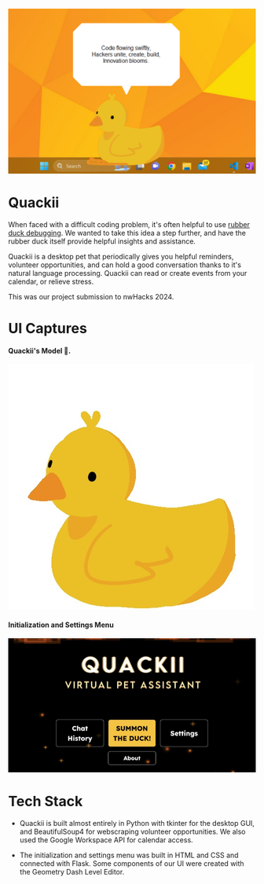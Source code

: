 ![Quackii](./Assets/quackii.png)

# Quackii
When faced with a difficult coding problem, it's often helpful to use [rubber duck debugging](https://en.wikipedia.org/wiki/Rubber_duck_debugging). We wanted to take this idea a step further, and have the rubber duck itself provide helpful insights and assistance. 

Quackii is a desktop pet that periodically gives you helpful reminders, volunteer opportunities, and can hold a good conversation thanks to it's natural language processing. Quackii can read or create events from your calendar, or relieve stress.

This was our project submission to nwHacks 2024.

# UI Captures
#### Quackii's Model 🦆.
![Quackii](./Assets/duck.jpg)

#### Initialization and Settings Menu
![Menu](./Assets/menu.jpg)

# Tech Stack
- Quackii is built almost entirely in Python with tkinter for the desktop GUI, and BeautifulSoup4 for webscraping volunteer opportunities. We also used the Google Workspace API for calendar access.

- The initialization and settings menu was built in HTML and CSS and connected with Flask. Some components of our UI were created with the Geometry Dash Level Editor. 

